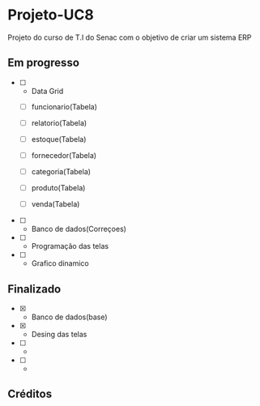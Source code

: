 # Projeto-UC8

Projeto do curso de T.I do Senac com o objetivo de criar um sistema ERP

## Em progresso

- [ ] - Data Grid
  
  - [ ] funcionario(Tabela)
  
  - [ ]  relatorio(Tabela)
  
  - [ ]  estoque(Tabela)
  
  - [ ] fornecedor(Tabela)
  
  - [ ] categoria(Tabela)
  
  - [ ] produto(Tabela)   
  
  - [ ] venda(Tabela)

- [ ] - Banco de dados(Correçoes)

- [ ] - Programação das telas

- [ ] - Grafico dinamico

## Finalizado

- [X] - Banco de dados(base)

- [X] - Desing das telas

- [ ] - 

- [ ] - 

## Créditos


